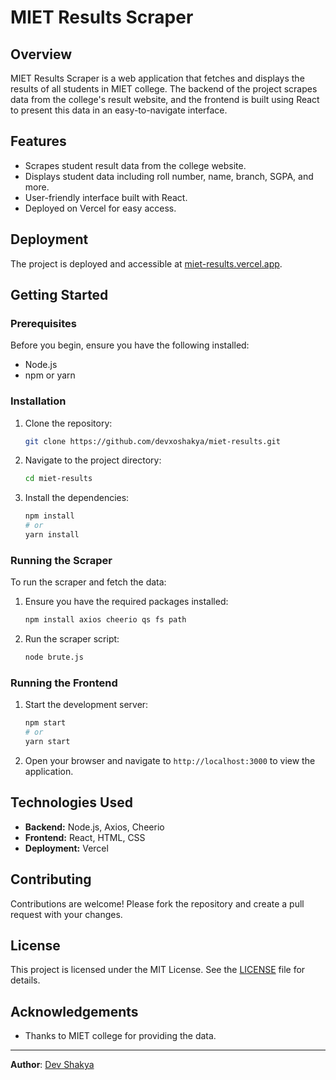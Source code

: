 # MIET Results Scraper

## Overview

MIET Results Scraper is a web application that fetches and displays the results of all students in MIET college. The backend of the project scrapes data from the college's result website, and the frontend is built using React to present this data in an easy-to-navigate interface.

## Features

- Scrapes student result data from the college website.
- Displays student data including roll number, name, branch, SGPA, and more.
- User-friendly interface built with React.
- Deployed on Vercel for easy access.

## Deployment

The project is deployed and accessible at [miet-results.vercel.app](https://miet-results.vercel.app).

## Getting Started

### Prerequisites

Before you begin, ensure you have the following installed:

- Node.js
- npm or yarn

### Installation

1. Clone the repository:
    ```sh
    git clone https://github.com/devxoshakya/miet-results.git
    ```
2. Navigate to the project directory:
    ```sh
    cd miet-results
    ```
3. Install the dependencies:
    ```sh
    npm install
    # or
    yarn install
    ```

### Running the Scraper

To run the scraper and fetch the data:

1. Ensure you have the required packages installed:
    ```sh
    npm install axios cheerio qs fs path
    ```
2. Run the scraper script:
    ```sh
    node brute.js
    ```

### Running the Frontend

1. Start the development server:
    ```sh
    npm start
    # or
    yarn start
    ```
2. Open your browser and navigate to `http://localhost:3000` to view the application.


## Technologies Used

- **Backend:** Node.js, Axios, Cheerio
- **Frontend:** React, HTML, CSS
- **Deployment:** Vercel

## Contributing

Contributions are welcome! Please fork the repository and create a pull request with your changes.

## License

This project is licensed under the MIT License. See the [LICENSE](LICENSE) file for details.

## Acknowledgements

- Thanks to MIET college for providing the data.

---

**Author**: [Dev Shakya](https://github.com/devxoshakya)

